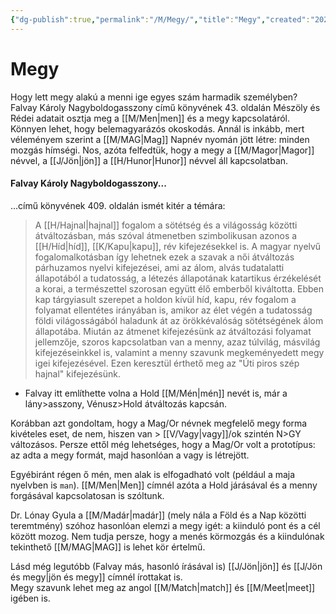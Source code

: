 ```yaml
---
{"dg-publish":true,"permalink":"/M/Megy/","title":"Megy","created":"2023-10-20T07:14","updated":"2024-10-25T23:25"}
---
```



# Megy

Hogy lett megy alakú a menni ige egyes szám harmadik személyben? Falvay Károly Nagyboldogasszony című könyvének 43. oldalán Mészöly és Rédei adatait osztja meg a [[M/Men\|men]] és a megy kapcsolatáról. Könnyen lehet, hogy belemagyarázós okoskodás. Annál is inkább, mert véleményem szerint a [[M/MAG\|Mag]] Napnév nyomán jött létre: minden mozgás hímségi. Nos, azóta felfedtük, hogy a megy a [[M/Magor\|Magor]] névvel, a [[J/Jön\|jön]] a [[H/Hunor\|Hunor]] névvel áll kapcsolatban.  

#### Falvay Károly Nagyboldogasszony...  

...című könyvének 409. oldalán ismét kitér a témára:  
> A [[H/Hajnal\|hajnal]] fogalom a sötétség és a világosság közötti átváltozásban, más szóval átmenetben szimbolikusan azonos a [[H/Híd\|híd]], [[K/Kapu\|kapu]], rév kifejezésekkel is. A magyar nyelvű fogalomalkotásban így lehetnek ezek a szavak a női átváltozás párhuzamos nyelvi kifejezései, ami az álom, alvás tudatalatti állapotából a tudatosság, a létezés állapotának katartikus érzékelését a korai, a természettel szorosan együtt élő emberből kiváltotta. Ebben kap tárgyiasult szerepet a holdon kívül híd, kapu, rév fogalom a folyamat ellentétes irányában is, amikor az élet végén a tudatosság földi világosságából haladunk át az örökkévalóság sötétségének álom állapotába. Miután az átmenet kifejezésünk az átváltozási folyamat jellemzője, szoros kapcsolatban van a menny, azaz túlvilág, másvilág kifejezéseinkkel is, valamint a menny szavunk megkeményedett megy igei kifejezésével. Ezen keresztül érthető meg az "Úti piros szép hajnal" kifejezésünk.  
- Falvay itt említhette volna a Hold [[M/Mén\|mén]] nevét is, már a lány>asszony, Vénusz>Hold átváltozás kapcsán.

Korábban azt gondoltam, hogy a Mag/Or névnek megfelelő megy forma kivételes eset, de nem, hiszen van > [[V/Vagy\|vagy]]/ok szintén N>GY változásos. Persze ettől még lehetséges, hogy a Mag/Or volt a prototípus: az adta a megy formát, majd hasonlóan a vagy is létrejött.  

Egyébiránt régen ő mén, men alak is elfogadható volt (például a maja nyelvben is `man`). [[M/Men\|Men]] címnél azóta a Hold járásával és a menny forgásával kapcsolatosan is szóltunk.  

Dr. Lónay Gyula a [[M/Madár\|madár]] (mely nála a Föld és a Nap közötti teremtmény) szóhoz hasonlóan elemzi a megy igét: a kiinduló pont és a cél között mozog. Nem tudja persze, hogy a menés körmozgás és a kiindulónak tekinthető [[M/MAG\|MAG]] is lehet kör értelmű.  

Lásd még legutóbb (Falvay más, hasonló írásával is) [[J/Jön\|jön]] és [[J/Jön és megy\|jön és megy]] címnél írottakat is.  
Megy szavunk lehet meg az angol [[M/Match\|match]] és [[M/Meet\|meet]] igében is.  

